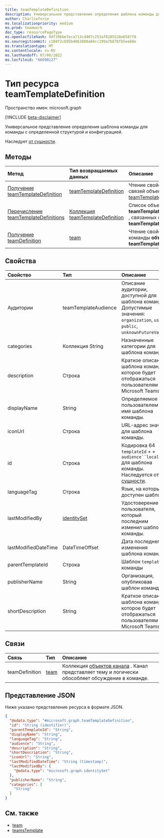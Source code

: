 ```yaml
---
title: teamTemplateDefinition
description: Универсальное представление определения шаблона команды для команды с определенной структурой и конфигурацией.
author: Charlieforce
ms.localizationpriority: medium
ms.prod: teamwork
doc_type: resourcePageType
ms.openlocfilehash: 9df396be7eca713cd407c253af8285528e6587f8
ms.sourcegitcommit: c168f2cb95b4863080a84cc199a7b878fb5eeb8e
ms.translationtype: MT
ms.contentlocale: ru-RU
ms.lasthandoff: 07/08/2022
ms.locfileid: "66690127"
---
```

# <a name="teamtemplatedefinition-resource-type"></a>Тип ресурса teamTemplateDefinition

Пространство имен: microsoft.graph

[!INCLUDE [beta-disclaimer](../../includes/beta-disclaimer.md)]

Универсальное представление определения шаблона команды для команды с определенной структурой и конфигурацией.

Наследует [от сущности](../resources/entity.md).

## <a name="methods"></a>Методы
|Метод|Тип возвращаемых данных|Описание|
|:---|:---|:---|
|[Получение teamTemplateDefinition](../api/teamtemplatedefinition-get.md)|[teamTemplateDefinition](../resources/teamtemplatedefinition.md)|Чтение свойств и связей объекта [teamTemplateDefinition](../resources/teamtemplatedefinition.md) .|
| [Перечисление teamTemplateDefinitions](../api/teamtemplate-list-definitions.md) | [Коллекция teamTemplateDefinition](../resources/teamtemplatedefinition.md) | Список объектов **teamTemplateDefinition** , связанных с **teamTemplate**.  |
| [Получение teamDefinition](../api/teamtemplatedefinition-get-teamdefinition.md) | [team](../resources/team.md) | Чтение свойств команды **объекта** **teamTemplateDefinition** |

## <a name="properties"></a>Свойства
|Свойство|Тип|Описание|
|:---|:---|:---|
|Аудитории|teamTemplateAudience|Описание аудитории, доступной для шаблона команды. Допустимые значения: `organization`, `user`, `public`, `unknownFutureValue`.|
|categories|Коллекция String|Назначенные категории для шаблона команды.|
|description|Строка|Краткое описание шаблона команды, которое будет отображаться пользователям в Microsoft Teams.|
|displayName|String|Определяемое пользователем имя шаблона команды.|
|iconUrl|Строка|URL-адрес значка для шаблона команды.|
|id|Строка|Кодировка 64 `templateId` +  + `audience``locale` для шаблона команды. Наследуется от [сущности](../resources/entity.md).|
|languageTag|Строка|Язык, на который доступен шаблон.|
|lastModifiedBy|[identitySet](../resources/identityset.md)|Удостоверение пользователя, который последним изменил шаблон команды.|
|lastModifiedDateTime|DateTimeOffset|Дата последнего изменения шаблона команды.|
|parentTemplateId|Строка|Шаблон `templateId` команды|
|publisherName|String|Организация, опубликовав шаблон команды.|
|shortDescription|String|Краткое описание шаблона команды, которое будет отображаться пользователям в Microsoft Teams.|

## <a name="relationships"></a>Связи
|Связь|Тип|Описание|
|:---|:---|:---|
|teamDefinition|[team](../resources/team.md)|Коллекция [объектов канала](../resources/channel.md) . Канал представляет тему и логически обособляет обсуждение в команде.|

## <a name="json-representation"></a>Представление JSON
Ниже указано представление ресурса в формате JSON.
<!-- {
  "blockType": "resource",
  "keyProperty": "id",
  "@odata.type": "microsoft.graph.teamtemplatedefinition",
  "baseType": "microsoft.graph.entity",
  "openType": false
}
-->
``` json
{
  "@odata.type": "#microsoft.graph.teamTemplateDefinition",
  "id": "String (identifier)",
  "parentTemplateId": "String",
  "displayName": "String",
  "languageTag": "String",
  "audience": "String",
  "description": "String",
  "shortDescription": "String",
  "iconUrl": "String",
  "lastModifiedDateTime": "String (timestamp)",
  "lastModifiedBy": {
    "@odata.type": "microsoft.graph.identitySet"
  },
  "publisherName": "String",
  "categories": [
    "String"
  ]
}
```
## <a name="see-also"></a>См. также

- [team](team.md)
- [teamsTemplate](teamsTemplate.md)
